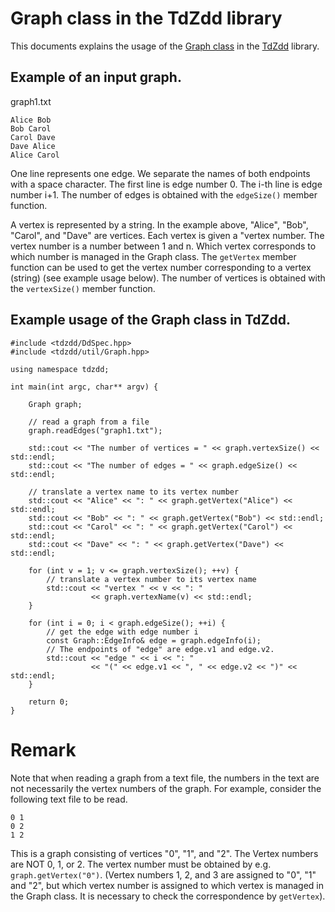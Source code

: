 # Graph class in the TdZdd library

This documents explains the usage of the [Graph class](https://github.com/kunisura/TdZdd/blob/master/include/tdzdd/util/Graph.hpp) in the [TdZdd](https://github.com/kunisura/TdZdd) library.

## Example of an input graph.

graph1.txt

```
Alice Bob
Bob Carol
Carol Dave
Dave Alice
Alice Carol
```

One line represents one edge. We separate the names of both endpoints with a space character.
The first line is edge number 0. The i-th line is edge number i+1.
The number of edges is obtained with the ``edgeSize()`` member function.

A vertex is represented by a string. In the example above, "Alice", "Bob", "Carol", and "Dave" are vertices.
Each vertex is given a "vertex number. The vertex number is a number between 1 and n.
Which vertex corresponds to which number is managed in the Graph class.
The `getVertex` member function can be used to get the vertex number corresponding to a vertex (string) (see example usage below).
The number of vertices is obtained with the ``vertexSize()`` member function.


## Example usage of the Graph class in TdZdd.

```
#include <tdzdd/DdSpec.hpp>
#include <tdzdd/util/Graph.hpp>

using namespace tdzdd;

int main(int argc, char** argv) {

    Graph graph;

    // read a graph from a file
    graph.readEdges("graph1.txt");

    std::cout << "The number of vertices = " << graph.vertexSize() << std::endl;
    std::cout << "The number of edges = " << graph.edgeSize() << std::endl;

    // translate a vertex name to its vertex number
    std::cout << "Alice" << ": " << graph.getVertex("Alice") << std::endl;
    std::cout << "Bob" << ": " << graph.getVertex("Bob") << std::endl;
    std::cout << "Carol" << ": " << graph.getVertex("Carol") << std::endl;
    std::cout << "Dave" << ": " << graph.getVertex("Dave") << std::endl;

    for (int v = 1; v <= graph.vertexSize(); ++v) {
        // translate a vertex number to its vertex name
        std::cout << "vertex " << v << ": "
                  << graph.vertexName(v) << std::endl;
    }

    for (int i = 0; i < graph.edgeSize(); ++i) {
        // get the edge with edge number i
        const Graph::EdgeInfo& edge = graph.edgeInfo(i);
        // The endpoints of "edge" are edge.v1 and edge.v2.
        std::cout << "edge " << i << ": "
                  << "(" << edge.v1 << ", " << edge.v2 << ")" << std::endl;
    }

    return 0;
}
```

# Remark

Note that when reading a graph from a text file, the numbers in the text are not necessarily the vertex numbers of the graph.
For example, consider the following text file to be read.

```
0 1
0 2
1 2
```

This is a graph consisting of vertices "0", "1", and "2".
The Vertex numbers are NOT 0, 1, or 2. The vertex number must be obtained by e.g. `graph.getVertex("0")`.
(Vertex numbers 1, 2, and 3 are assigned to "0", "1" and "2", but which vertex number is assigned to which vertex is managed in the Graph class. It is necessary to check the correspondence by `getVertex`).
